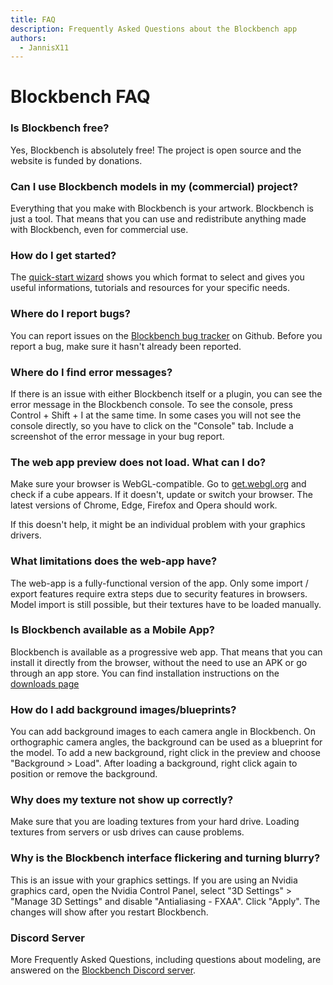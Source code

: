 ```yaml
---
title: FAQ
description: Frequently Asked Questions about the Blockbench app
authors:
  - JannisX11
---
```


# Blockbench FAQ

### Is Blockbench free?

Yes, Blockbench is absolutely free! The project is open source and the website is funded by donations.

### Can I use Blockbench models in my (commercial) project?

Everything that you make with Blockbench is your artwork. Blockbench is just a tool. That means that you can use and redistribute anything made with Blockbench, even for commercial use.

### How do I get started?

The [quick-start wizard](https://blockbench.net/quickstart) shows you which format to select and gives you useful informations, tutorials and resources for your specific needs.

### Where do I report bugs?

You can report issues on the [Blockbench bug tracker](https://github.com/JannisX11/blockbench) on Github. Before you report a bug, make sure it hasn't already been reported.

### Where do I find error messages?

If there is an issue with either Blockbench itself or a plugin, you can see the error message in the Blockbench console. To see the console, press Control + Shift + I at the same time. In some cases you will not see the console directly, so you have to click on the "Console" tab. Include a screenshot of the error message in your bug report.

### The web app preview does not load. What can I do?

Make sure your browser is WebGL-compatible. Go to [get.webgl.org](https://get.webgl.org) and check if a cube appears. If it doesn't, update or switch your browser. The latest versions of Chrome, Edge, Firefox and Opera should work.

If this doesn't help, it might be an individual problem with your graphics drivers.

### What limitations does the web-app have?

The web-app is a fully-functional version of the app. Only some import / export features require extra steps due to security features in browsers. Model import is still possible, but their textures have to be loaded manually.

### Is Blockbench available as a Mobile App?

Blockbench is available as a progressive web app. That means that you can install it directly from the browser, without the need to use an APK or go through an app store. You can find installation instructions on the [downloads page](https://blockbench.net/downloads/)

### How do I add background images/blueprints?

You can add background images to each camera angle in Blockbench. On orthographic camera angles, the background can be used as a blueprint for the model. To add a new background, right click in the preview and choose "Background > Load". After loading a background, right click again to position or remove the background.

### Why does my texture not show up correctly?

Make sure that you are loading textures from your hard drive. Loading textures from servers or usb drives can cause problems.

### Why is the Blockbench interface flickering and turning blurry?

This is an issue with your graphics settings. If you are using an Nvidia graphics card, open the Nvidia Control Panel, select "3D Settings" > "Manage 3D Settings" and disable "Antialiasing - FXAA". Click "Apply". The changes will show after you restart Blockbench.

### Discord Server

More Frequently Asked Questions, including questions about modeling, are answered on the [Blockbench Discord server](https://discord.gg/WVHg5kH).